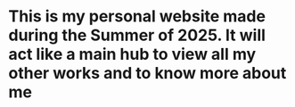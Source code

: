 # This is my personal website made during the Summer of 2025. It will act like a main hub to view all my other works and to know more about me